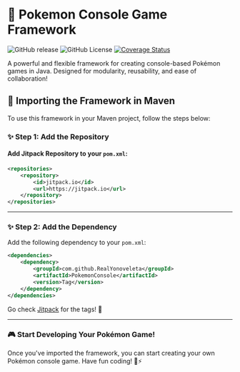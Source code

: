 # 🌟 Pokemon Console Game Framework

![GitHub release](https://img.shields.io/github/v/release/RealYonoveleta/PokemonConsole)
![GitHub License](https://img.shields.io/github/license/RealYonoveleta/PokemonConsole)
[![Coverage Status](https://coveralls.io/repos/github/RealYonoveleta/PokemonConsole/badge.svg?branch=main)](https://coveralls.io/github/RealYonoveleta/PokemonConsole?branch=main)

A powerful and flexible framework for creating console-based Pokémon games in Java. Designed for modularity, reusability, and ease of collaboration!

## 🔄 Importing the Framework in Maven

To use this framework in your Maven project, follow the steps below:

### ✨ **Step 1: Add the Repository**

#### Add Jitpack Repository to your `pom.xml`:

```xml
<repositories>
	<repository>
        <id>jitpack.io</id>
        <url>https://jitpack.io</url>
	</repository>
</repositories>
```

---

### ✨ **Step 2: Add the Dependency**

Add the following dependency to your `pom.xml`:

```xml
<dependencies>
    <dependency>
	    <groupId>com.github.RealYonoveleta</groupId>
	    <artifactId>PokemonConsole</artifactId>
	    <version>Tag</version>
	</dependency>
</dependencies>
```
Go check [Jitpack](https://jitpack.io/#RealYonoveleta/PokemonConsole/) for the tags! 🚀

---

### 🎮 **Start Developing Your Pokémon Game!**

Once you've imported the framework, you can start creating your own Pokémon console game. Have fun coding! 🐉⚡

